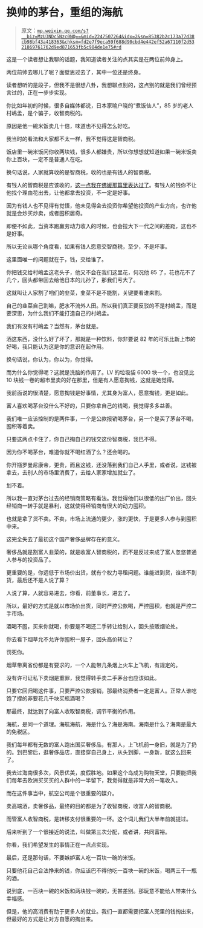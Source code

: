 # 换帅的茅台，重组的海航

> 原文：[`mp.weixin.qq.com/s?__biz=MzU3NDc5Nzc0NQ==&mid=2247507264&idx=2&sn=85382b2c173a77d38cb98bf43a418363&chksm=fd2e7f9eca59f688d90cbd4e442ef52a67110f2d5321869761762d9ed871653fb5c984de1e75#rd`](http://mp.weixin.qq.com/s?__biz=MzU3NDc5Nzc0NQ==&mid=2247507264&idx=2&sn=85382b2c173a77d38cb98bf43a418363&chksm=fd2e7f9eca59f688d90cbd4e442ef52a67110f2d5321869761762d9ed871653fb5c984de1e75#rd)

这是一个读者想让我聊的话题，我知道读者关注的点其实是在两位前帅身上。

两位前帅去哪儿了呢？面壁思过去了，其中一位还是终身。

读者想听的是段子，但我不是很想八卦，我想聊点别的，这点别的就是我们曾经预言过的，正在一步步实现。

你比如年初的时候，很多自媒体都说，日本家喻户晓的“煮饭仙人”，85 岁的老人村嶋孟，是个骗子，收智商税的。

原因是他一碗米饭卖几十倍，味道也不见得怎么好吃。

我当时的看法和大家都不太一样，我不觉得这是智商税。

饭店里一碗米饭问你收两块钱，很多人都嫌贵，所以你想想就知道如果一碗米饭卖你上百块，一定不是普通人在吃。

换句话说，人家就算收的是智商税，收的也是有钱人的智商税。

有钱人的智商税是应该收的，[这一点我在佛媛那篇里表达过了](http://mp.weixin.qq.com/s?__biz=MzU3NDc5Nzc0NQ==&mid=2247507104&idx=2&sn=12ad0629fdc836746e5663143a8e94d4&chksm=fd2e7e7eca59f7680bfc5ddb2dea4ca66369733863d008c027a658869387bfd2da845bbf5ae5&scene=21#wechat_redirect)。有钱人的钱你不让他找个理由花出去，让他都拿去投资，不一定是好事。

因为有钱人也不见得有觉悟，他未见得会去投资你希望他投资的产业方向，也许他就是会炒买炒卖，或者囤积居奇。

即便不如此，当资本跑赢劳动力收入的时候，也会拉大下一代之间的差距，这也不是好事。

所以无论从哪个角度看，如果有钱人愿意交智商税，至少，不是坏事。

这里面唯一的问题就在于，钱，交给谁了。

你把钱交给村嶋孟这老头子，他又不会在我们这里花，何况他 85 了，花也花不了几个，回头都带回去给他日本的儿孙了，那我们亏大了。

这就叫让人家割了咱们的韭菜，韭菜不是不能割，关键要看谁来割。

自己的韭菜自己割嘛，肥水不流外人田。所以我们真正要反驳的不是村嶋孟，而是要深思，为什么我们不能打造自己的村嶋孟。

我们有没有村嶋孟？当然有，茅台就是。

酒这东西，没什么好了坏了，那就是一种饮料，你非要说 82 年的可乐比新上市的好喝，我只能认为这是你的意识在起作用。

换句话说，你认为，你以为，你觉得。

而为什么你觉得呢？这就是洗脑的作用了。LV 的垃圾袋 6000 块一个，也没见比 10 块钱一卷的超市里卖的好在那里，但是有人愿意掏钱，这就是她觉得。

我前面说的很清楚，愿意掏钱是好事情，尤其身为富人，愿意掏钱，更是如此。

富人喜欢喝茅台没什么不好的，只要你拿自己的钱喝，我觉得多多益善。

我们唯一应该控制的是两件事，一个是公款报销喝茅台，另一个是买了茅台不喝，囤积等着卖。

只要这两点卡住了，你自己掏自己的钱交这份智商税，我巴不得。

因为你不喝茅台，难道你就不喝红酒了么？还会喝的。

你开瓶罗曼尼康帝，更贵，而且这钱，还没落到我们自己人手里，或者说，这钱被拿去，去别人的市场里消费了，去给人家家增加就业了。

划不着。

所以我一直对茅台过去的经销商策略有看法。我觉得他们以很低的出厂价出，回头经销商一转手就是暴利，这就使得经销商有很大的动力囤积。

也就是拿了货不卖。不卖，市场上流通的更少，涨的更快，于是更多人参与到囤积中来。

这完全失去了最初这个国产奢侈品牌存在的意义。

奢侈品就是割富人韭菜的，就是收富人智商税的，而不是反过来成了富人忽悠普通人参与的投资品了。

更重要的是，你远低于市场价出货，就有个权力寻租问题。谁能进到货，谁进不到货，最后还不是人说了算？

人说了算，人就容易进去，你看，前董事长，进去了。

所以，最好的方式是就以市场价出货，同时严控公款喝，严控囤积，也就是严控二手市场。

酒喝不囤，买来你就喝，你要是不喝还二手转让给别人，回头按贩烟论处。

你去看下烟草允不允许你囤积一屋子，回头高价转让？

罚死你。

烟草带离省份都是有要求的，一个人能带几条烟上火车上飞机，有规定的。

没有许可证私下卖烟是重罪，我觉得转手卖二手茅台也应该如此。

只要它回归喝这件事，只要严控公款报销，那最终消费者一定是富人。正常人谁吃饱了撑的非要花几千块买瓶酒喝？

那最终，就达到了向富人收取智商税，调节平衡的作用。

海航，是同一个道理。海航海航，海是什么？海是海南。海南是什么？海南是最大的免税区。

我们每年都有无数的富人跑出国买奢侈品，有那人，上飞机前一身旧，就是为了扔的。到巴黎后，逛奢侈品店，直接穿自己身上，从头到脚，一身新，就这么回来了。

我去过海南很多次，风景优美，度假胜地。如果这个岛成为购物天堂，只要能把我们每年去欧洲买买买的人群中的一半留下，我觉得就是非常大的一笔收入。

而在这件事当中，航空公司是个很重要的媒介。

卖高端酒，卖奢侈品，最终的目的都是为了收智商税，收富人的智商税。

而管富人收智商税，是转移支付很重要的一环。这个词儿我们大半年前就提过。

后来听到了一个很接近的说法，叫做第三次分配，或者讲，共同富裕。

你看，我们希望发生的事情正在一点点实现。

最后，还是那句话，不要嫉妒富人吃一百块一碗的米饭。

只要他花自己合法挣来的钱，你应该巴不得他吃一百块一碗的米饭，喝两三千一瓶的酒。

说到底，一百块一碗的米饭和两块钱一碗的，无甚差别。那玩意不能给人带来什么幸福感。

但是，他的高消费有助于更多人的就业。我们一直都需要把富人兜里的钱掏出来，但最好的方式是让对方自愿的掏出来。